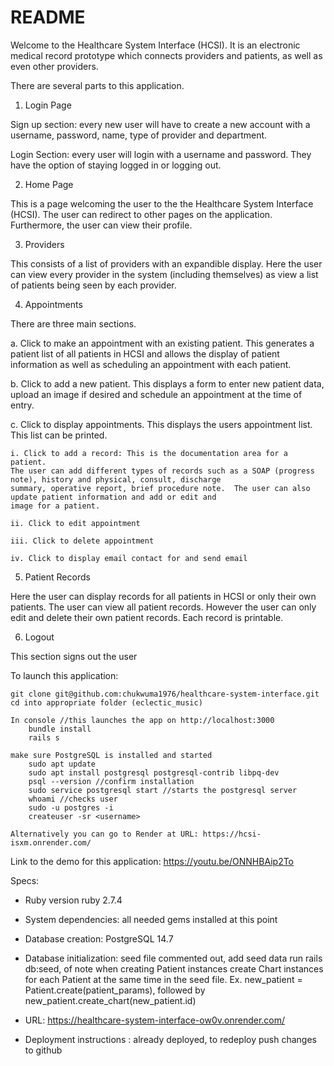# README

Welcome to the Healthcare System Interface (HCSI).  It is an electronic medical record prototype which connects providers and patients, as well as even other providers.

There are several parts to this application.

1. Login Page
    
Sign up section: every new user will have to create a new account with a username, password, name, type of provider and department.

Login Section: every user will login with a username and password.  They have the option of staying logged in or logging out.

2. Home Page

This is a page welcoming the user to the the Healthcare System Interface (HCSI).  The user can redirect to other pages on the application.  Furthermore, the user can view their profile.

3. Providers

This consists of a list of providers with an expandible display.  Here the user can view every provider in the system (including themselves) as view a list of patients being seen by each provider.

4. Appointments

There are three main sections.

a. Click to make an appointment with an existing patient.  This generates a patient list of all patients in HCSI and allows the display of patient information as well as scheduling an appointment with each patient.
    
b. Click to add a new patient. This displays a form to enter new patient data, upload an image if desired and schedule an appointment at the time of entry.

c. Click to display appointments.  This displays the users appointment list.  This list can be printed.

    i. Click to add a record: This is the documentation area for a patient.  
    The user can add different types of records such as a SOAP (progress note), history and physical, consult, discharge 
    summary, operative report, brief procedure note.  The user can also update patient information and add or edit and 
    image for a patient.

    ii. Click to edit appointment

    iii. Click to delete appointment

    iv. Click to display email contact for and send email
    

5. Patient Records

Here the user can display records for all patients in HCSI or only their own patients.  The user can view all patient records.  However the user can only edit and delete their own patient records.  Each record is printable.

6. Logout

This section signs out the user

To launch this application:

    git clone git@github.com:chukwuma1976/healthcare-system-interface.git
    cd into appropriate folder (eclectic_music)

    In console //this launches the app on http://localhost:3000
        bundle install
        rails s

    make sure PostgreSQL is installed and started
        sudo apt update
        sudo apt install postgresql postgresql-contrib libpq-dev
        psql --version //confirm installation
        sudo service postgresql start //starts the postgresql server
        whoami //checks user
        sudo -u postgres -i
        createuser -sr <username>
    
    Alternatively you can go to Render at URL: https://hcsi-isxm.onrender.com/

Link to the demo for this application: https://youtu.be/ONNHBAip2To



Specs:

* Ruby version ruby 2.7.4

* System dependencies: all needed gems installed at this point

* Database creation: PostgreSQL 14.7

* Database initialization: seed file commented out, add seed data run rails db:seed, of note when creating Patient instances create Chart instances for each Patient at the same time in the seed file.  Ex. new_patient = Patient.create(patient_params), followed by new_patient.create_chart(new_patient.id)

* URL: https://healthcare-system-interface-ow0v.onrender.com/

* Deployment instructions : already deployed, to redeploy push changes to github

